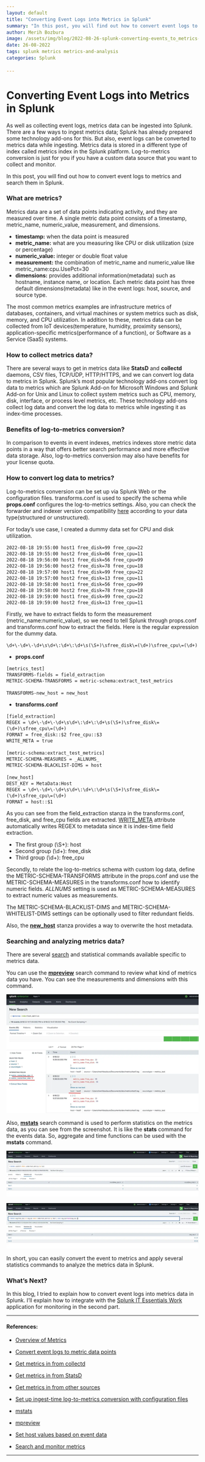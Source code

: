 ```yaml
---
layout: default
title: "Converting Event Logs into Metrics in Splunk"
summary: "In this post, you will find out how to convert event logs to metrics and search them in Splunk."
author: Merih Bozbura
image: /assets/img/blog/2022-08-26-splunk-converting-events_to_metrics-1.webp
date: 26-08-2022
tags: splunk metrics metrics-and-analysis
categories: Splunk

---
```


# Converting Event Logs into Metrics in Splunk

As well as collecting event logs, metrics data can be ingested into Splunk. There are a few ways to ingest metrics data; Splunk has already prepared some technology add-ons for this. But also, event logs can be converted to metrics data while ingesting. Metrics data is stored in a different type of index called metrics index in the Splunk platform. Log-to-metrics conversion is just for you if you have a custom data source that you want to collect and monitor.

In this post, you will find out how to convert event logs to metrics and search them in Splunk.

### What are metrics?

Metrics data are a set of data points indicating activity, and they are measured over time. A single metric data point consists of a timestamp, metric_name, numeric_value, measurement, and dimensions.

- **timestamp:** when the data point is measured
- **metric_name:** what are you measuring like CPU or disk utilization (size or percentage)
- **numeric_value:** integer or double float value
- **measurement:** the combination of metric_name and numeric_value like metric_name:cpu.UsePct=30
- **dimensions:** provides additional information(metadata) such as hostname, instance name, or location. Each metric data point has three default dimensions(metadata) like in the event logs: host, source, and source type.

The most common metrics examples are infrastructure metrics of databases, containers, and virtual machines or system metrics such as disk, memory, and CPU utilization. In addition to these, metrics data can be collected from IoT devices(temperature, humidity, proximity sensors), application-specific metrics(performance of a function), or Software as a Service (SaaS) systems.

### How to collect metrics data?

There are several ways to get in metrics data like **StatsD** and **collectd** daemons, CSV files, TCP/UDP, HTTP/HTTPS, and we can convert log data to metrics in Splunk. Splunk’s most popular technology add-ons convert log data to metrics which are Splunk Add-on for Microsoft Windows
and Splunk Add-on for Unix and Linux to collect system metrics such as CPU, memory, disk, interface, or process level metrics, etc. These technology add-ons collect log data and convert the log data to metrics while ingesting it as index-time processes.


### Benefits of log-to-metrics conversion?

In comparison to events in event indexes, metrics indexes store metric data points in a way that offers better search performance and more effective data storage. Also, log-to-metrics conversion may also have benefits for your license quota.

### How to convert log data to metrics?

Log-to-metrics conversion can be set up via Splunk Web or the configuration files. transforms.conf is used to specify the schema while **props.conf** configures the log-to-metrics settings. Also, you can check the forwarder and indexer version compatibility [here](https://docs.splunk.com/Documentation/Splunk/9.0.0/Metrics/L2MConfiguration#Considerations_for_forwarders) according to your data type(structured or unstructured).

For today’s use case, I created a dummy data set for CPU and disk utilization.

```
2022-08-18 19:55:00 host1 free_disk=99 free_cpu=22
2022-08-18 19:55:00 host2 free_disk=06 free_cpu=11
2022-08-18 19:56:00 host1 free_disk=56 free_cpu=99
2022-08-18 19:56:00 host2 free_disk=78 free_cpu=18
2022-08-18 19:57:00 host1 free_disk=99 free_cpu=22
2022-08-18 19:57:00 host2 free_disk=13 free_cpu=11
2022-08-18 19:58:00 host1 free_disk=56 free_cpu=99
2022-08-18 19:58:00 host2 free_disk=78 free_cpu=18
2022-08-18 19:59:00 host1 free_disk=99 free_cpu=22
2022-08-18 19:59:00 host2 free_disk=13 free_cpu=11
```

Firstly, we have to extract fields to form the measurement (metric_name:numeric_value), so we need to tell Splunk through props.conf and transforms.conf how to extract the fields. Here is the regular expression for the dummy data.


```
\d+\-\d+\-\d+\s\d+\:\d+\:\d+\s(\S+)\sfree_disk\=(\d+)\sfree_cpu\=(\d+)
```

- **props.conf**

```
[metrics_test]
TRANSFORMS-fields = field_extraction
METRIC-SCHEMA-TRANSFORMS = metric-schema:extract_test_metrics

TRANSFORMS-new_host = new_host
```

- **transforms.conf**

```
[field_extraction]
REGEX = \d+\-\d+\-\d+\s\d+\:\d+\:\d+\s(\S+)\sfree_disk\=(\d+)\sfree_cpu\=(\d+)
FORMAT = free_disk::$2 free_cpu::$3
WRITE_META = true

[metric-schema:extract_test_metrics]
METRIC-SCHEMA-MEASURES = _ALLNUMS_
METRIC-SCHEMA-BLACKLIST-DIMS = host

[new_host]
DEST_KEY = MetaData:Host
REGEX = \d+\-\d+\-\d+\s\d+\:\d+\:\d+\s(\S+)\sfree_disk\=(\d+)\sfree_cpu\=(\d+)
FORMAT = host::$1
```


As you can see from the field_extraction stanza in the transforms.conf, free_disk, and free_cpu fields are extracted. [WRITE_META](https://docs.splunk.com/Documentation/Splunk/9.0.0/Admin/Transformsconf) attribute automatically writes REGEX to metadata since it is index-time field extraction.

- The first group (\S+): host
- Second group (\d+): free_disk
- Third group (\d+): free_cpu


Secondly, to relate the log-to-metrics schema with custom log data, define the METRIC-SCHEMA-TRANSFORMS attribute in the props.conf and use the METRIC-SCHEMA-MEASURES in the transforms.conf how to identify numeric fields. _ALLNUMS_ setting is used as METRIC-SCHEMA-MEASURES to extract numeric values as measurements.

The METRIC-SCHEMA-BLACKLIST-DIMS and METRIC-SCHEMA-WHITELIST-DIMS settings can be optionally used to filter redundant fields.

Also, the [**new_host**](https://docs.splunk.com/Documentation/Splunk/9.0.0/Data/Overridedefaulthostassignments#Configure_a_transforms.conf_stanza_with_a_host_name_override_transform) stanza provides a way to overwrite the host metadata.


### Searching and analyzing metrics data?

There are several [search](https://docs.splunk.com/Documentation/Splunk/9.0.0/Metrics/Search) and statistical commands available specific to metrics data.

You can use the [**mpreview**](https://docs.splunk.com/Documentation/Splunk/9.0.0/SearchReference/Mpreview) search command to review what kind of metrics data you have. You can see the measurements and dimensions with this command.

![screenshot](/assets/img/blog/2022-08-26-splunk-converting-events_to_metrics-1.webp)


Also, [**mstats**](https://docs.splunk.com/Documentation/Splunk/9.0.0/SearchReference/Mstats) search command is used to perform statistics on the metrics data, as you can see from the screenshot. It is like the **stats** command for the events data. So, aggregate and time functions can be used with the **mstats** command.

![screenshot](/assets/img/blog/2022-08-26-splunk-converting-events_to_metrics-2.webp)

![screenshot](/assets/img/blog/2022-08-26-splunk-converting-events_to_metrics-3.webp)


In short, you can easily convert the event to metrics and apply several statistics commands to analyze the metrics data in Splunk.

### What’s Next?

In this blog, I tried to explain how to convert event logs into metrics data in Splunk. I’ll explain how to integrate with the [Splunk IT Essentials Work](https://splunkbase.splunk.com/app/5403) application for monitoring in the second part.


---


#### References:

- [Overview of Metrics](https://docs.splunk.com/Documentation/Splunk/9.0.0/Metrics/Overview)

- [Convert event logs to metric data points](https://docs.splunk.com/Documentation/Splunk/9.0.0/Metrics/L2MOverview)

- [Get metrics in from collectd](https://docs.splunk.com/Documentation/Splunk/9.0.0/Metrics/GetMetricsInCollectd)

- [Get metrics in from StatsD](https://docs.splunk.com/Documentation/Splunk/9.0.0/Metrics/GetMetricsInStatsd)

- [Get metrics in from other sources](https://docs.splunk.com/Documentation/Splunk/9.0.0/Metrics/GetMetricsInOther)

- [Set up ingest-time log-to-metrics conversion with configuration files](https://docs.splunk.com/Documentation/Splunk/9.0.0/Metrics/L2MConfiguration)

- [mstats](https://docs.splunk.com/Documentation/Splunk/9.0.0/SearchReference/Mstats)

- [mpreview](https://docs.splunk.com/Documentation/Splunk/9.0.0/SearchReference/Mpreview)

- [Set host values based on event data](https://docs.splunk.com/Documentation/Splunk/9.0.0/Data/Overridedefaulthostassignments#Configure_a_transforms.conf_stanza_with_a_host_name_override_transform)

- [Search and monitor metrics](https://docs.splunk.com/Documentation/Splunk/9.0.0/Metrics/Search)

---
